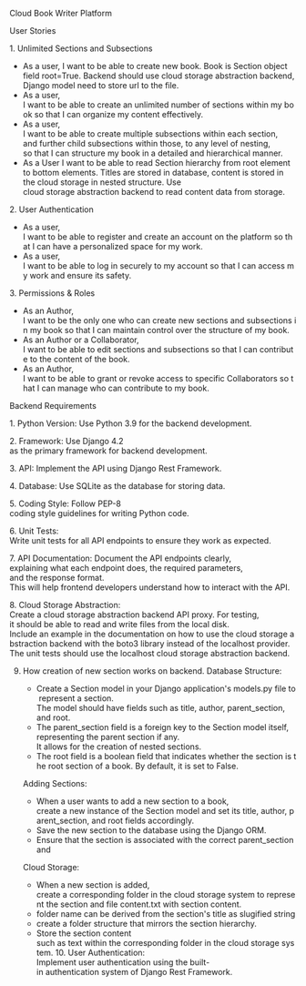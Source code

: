 Cloud Book Writer Platform

User Stories

1. Unlimited Sections and Subsections
- As a user, I want to be able to create new book. Book is Section object field root=True. Backend should use cloud storage abstraction backend, Django model need to store url to the file.
- As a user, I want to be able to create an unlimited number of sections within my book so that I can organize my content effectively.
- As a user, I want to be able to create multiple subsections within each section, and further child subsections within those, to any level of nesting, so that I can structure my book in a detailed and hierarchical manner.
- As a User I want to be able to read Section hierarchy from root element to bottom elements. Titles are stored in database, content is stored in the cloud storage in nested structure. Use cloud storage abstraction backend to read content data from storage.

2. User Authentication
- As a user, I want to be able to register and create an account on the platform so that I can have a personalized space for my work. 
- As a user, I want to be able to log in securely to my account so that I can access my work and ensure its safety.

3. Permissions & Roles
- As an Author, I want to be the only one who can create new sections and subsections in my book so that I can maintain control over the structure of my book.
- As an Author or a Collaborator, I want to be able to edit sections and subsections so that I can contribute to the content of the book.
- As an Author, I want to be able to grant or revoke access to specific Collaborators so that I can manage who can contribute to my book.

Backend Requirements

1. Python Version: Use Python 3.9 for the backend development.

2. Framework: Use Django 4.2 as the primary framework for backend development.

3. API: Implement the API using Django Rest Framework.

4. Database: Use SQLite as the database for storing data.

5. Coding Style: Follow PEP-8 coding style guidelines for writing Python code.

6. Unit Tests: Write unit tests for all API endpoints to ensure they work as expected.

7. API Documentation: Document the API endpoints clearly, explaining what each endpoint does, the required parameters, and the response format. This will help frontend developers understand how to interact with the API.

8. Cloud Storage Abstraction: Create a cloud storage abstraction backend API proxy. For testing, it should be able to read and write files from the local disk. Include an example in the documentation on how to use the cloud storage abstraction backend with the boto3 library instead of the localhost provider. The unit tests should use the localhost cloud storage abstraction backend.

9.  How creation of new section works on backend.
	Database Structure:
	- Create a Section model in your Django application's models.py file to represent a section. The model should have fields such as title, author, parent_section, 		and root.
	- The parent_section field is a foreign key to the Section model itself, representing the parent section if any. It allows for the creation of nested sections.
	- The root field is a boolean field that indicates whether the section is the root section of a book. By default, it is set to False.

	Adding Sections:
	- When a user wants to add a new section to a book, create a new instance of the Section model and set its title, author, parent_section, 			and root fields accordingly.
	- Save the new section to the database using the Django ORM.
	- Ensure that the section is associated with the correct parent_section and

	Cloud Storage:
	- When a new section is added, create a corresponding folder in the cloud storage system to represent the section and file content.txt with section content.
	- folder name can be derived from the section's title as slugified string
	- create a folder structure that mirrors the section hierarchy.
	- Store the section content such as text within the corresponding folder in the cloud storage system.
10. User Authentication: Implement user authentication using the built-in authentication system of Django Rest Framework.



